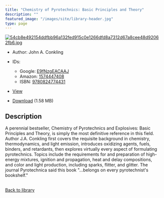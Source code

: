 ```yaml
---
title: "Chemistry of Pyrotechnics: Basic Principles and Theory"
description: ""
featured_image: "/images/site/library-header.jpg"
type: page
---
```


<a href="" target="_blank">![54cb8e492154ddfbb96a132fed915c0e1266dfd8a7312d67a8cee48d92062fb6.jpg](/images/library/54cb8e492154ddfbb96a132fed915c0e1266dfd8a7312d67a8cee48d92062fb6.jpg)</a>
* Author: John A. Conkling
* IDs:
  * Google: <a href="https://books.google.com/books?id=E9fNzgEACAAJ" target="_blank">E9fNzgEACAAJ</a>
  * Amazon: <a href="https://www.amazon.com/dp/1574447408" target="_blank">1574447408</a>
  * ISBN: <a href="https://www.worldcat.org/isbn/9780824774431" target="_blank">9780824774431</a>
* <a href="" target="_blank">View</a>

* [Download]() (1.58 MB)

## Description<div>
<p>A perennial bestseller, Chemistry of Pyrotechnics and Explosives: Basic Principles and Theory, is simply the most definitive reference in this field. Author J.A. Conkling first covers the requisite background in chemistry, thermodynamics, and light emission, introduces oxidizing agents, fuels, binders, and retardants, then explores virtually every aspect of formulating pyrotechnics. Topics include the requirements for and preparation of high-energy mixtures, ignition and propagation, heat and delay compositions, and color and light production, including sparks, flitter, and glitter. The journal Pyrotechnica said this book "…belongs on every pyrotechnist's bookshelf."</p></div>

<br />[Back to library](/library/)
